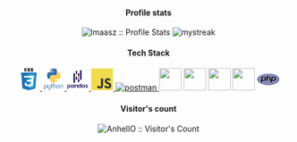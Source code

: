 <h4 align="center">Profile stats</h4>
<p align="center">
 <img src="https://github-readme-stats.vercel.app/api?username=lmaasz&show_icons=true&theme=gruvbox_light&hide_border=true&hide_title=true&count_private=true" alt="lmaasz :: Profile Stats" />
 <img src="https://github-readme-streak-stats.herokuapp.com/?user=lmaasz&show_icons=true&theme=solarized-light&hide_border=true&hide_title=true" alt="mystreak" alt="lmaasz :: Streak Stats" />
</p>

<h4 align="center">Tech Stack</h4>
<p align="center" style="border:1px solid white;">
 <a href="https://www.w3schools.com/css/" target="_blank"> <img src="https://raw.githubusercontent.com/devicons/devicon/master/icons/css3/css3-original-wordmark.svg" alt="css3" width="40" height="40"/> </a> 
 <a href="https://www.python.org/" target="_blank"> <img src="https://raw.githubusercontent.com/devicons/devicon/master/icons/python/python-original-wordmark.svg" alt="docker" width="40" height="40"/> </a>   
 <a href="https://pandas.pydata.org/" target="_blank"> <img src="https://raw.githubusercontent.com/devicons/devicon/master/icons/pandas/pandas-original-wordmark.svg" alt="git" width="40" height="40"/> </a>  
 <a href="https://developer.mozilla.org/en-US/docs/Web/JavaScript" target="_blank"> <img src="https://raw.githubusercontent.com/devicons/devicon/master/icons/javascript/javascript-original.svg" alt="javascript" width="40" height="40"/> </a>
 <a href="https://postman.com" target="_blank"> <img src="https://www.vectorlogo.zone/logos/getpostman/getpostman-icon.svg" alt="postman" width="40" height="40"/> </a>
 <a href="https://dbeaver.io/"><img width="40" height="40" src="https://upload.wikimedia.org/wikipedia/commons/thumb/b/b5/DBeaver_logo.svg/1200px-DBeaver_logo.svg.png"></a>
 <a href="https://www.mysql.com/"><img width="40" height="40" src="https://www.vectorlogo.zone/logos/mysql/mysql-ar21.svg"></a>
 <a href="https://www.nginx.com/"><img width="40" height="40" src="https://www.vectorlogo.zone/logos/nginx/nginx-ar21.svg"></a>
 <a href="https://www.vba-ev.de/"><img width="40" height="40" src="https://mpng.subpng.com/20180712/fct/kisspng-visual-basic-for-applications-microsoft-excel-macr-viber-logo-5b47b096a9bdb7.4881573615314249186953.jpg"></a>
 <a href="https://www.php.net/"><img width="40" height="40" src="https://raw.githubusercontent.com/github/explore/80688e429a7d4ef2fca1e82350fe8e3517d3494d/topics/php/php.png"></a>
</p>

<h4 align="center">Visitor's count</h4>
<p align="center"><img src="https://profile-counter.glitch.me/{lmaasz}/count.svg" alt="AnhellO :: Visitor's Count" /></p>

